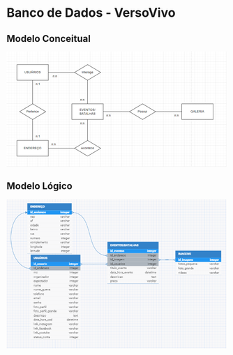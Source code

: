 # Banco de Dados - VersoVivo

## Modelo Conceitual
<img src="imagens/modeloConceitual.png">

## Modelo Lógico
<img src="imagens/modeloLogico.png">